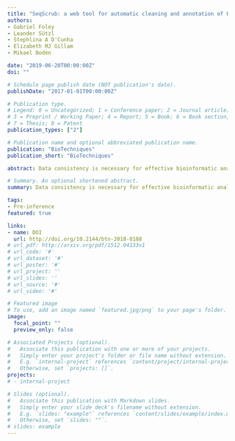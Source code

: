```yaml
---
title: "SeqScrub: a web tool for automatic cleaning and annotation of FASTA file headers for bioinformatic applications"
authors:
- Gabriel Foley
- Leander Sützl
- Stephlina A D'Cunha
- Elizabeth MJ Gillam
- Mikael Bodén

date: "2019-06-20T00:00:00Z"
doi: ""

# Schedule page publish date (NOT publication's date).
publishDate: "2017-01-01T00:00:00Z"

# Publication type.
# Legend: 0 = Uncategorized; 1 = Conference paper; 2 = Journal article;
# 3 = Preprint / Working Paper; 4 = Report; 5 = Book; 6 = Book section;
# 7 = Thesis; 8 = Patent
publication_types: ["2"]

# Publication name and optional abbreviated publication name.
publication: "BioTechniques"
publication_short: "BioTechniques"

abstract: Data consistency is necessary for effective bioinformatic analysis. SeqScrub is a web tool that parses and maintains consistent information about protein and DNA sequences in FASTA file format, checks if records are current, and adds taxonomic information by matching identifiers against entries in authoritative biological sequence databases.

# Summary. An optional shortened abstract.
summary: Data consistency is necessary for effective bioinformatic analysis. SeqScrub is a web tool that parses and maintains consistent information about protein and DNA sequences in FASTA file format, checks if records are current, and adds taxonomic information by matching identifiers against entries in authoritative biological sequence databases.

tags:
- Pre-inference
featured: true

links:
- name: DOI
  url: http://doi.org/10.2144/btn-2018-0188
# url_pdf: http://arxiv.org/pdf/1512.04133v1
# url_code: '#'
# url_dataset: '#'
# url_poster: '#'
# url_project: ''
# url_slides: ''
# url_source: '#'
# url_video: '#'

# Featured image
# To use, add an image named `featured.jpg/png` to your page's folder. 
image:
  focal_point: ""
  preview_only: false

# Associated Projects (optional).
#   Associate this publication with one or more of your projects.
#   Simply enter your project's folder or file name without extension.
#   E.g. `internal-project` references `content/project/internal-project/index.md`.
#   Otherwise, set `projects: []`.
projects:
# - internal-project

# Slides (optional).
#   Associate this publication with Markdown slides.
#   Simply enter your slide deck's filename without extension.
#   E.g. `slides: "example"` references `content/slides/example/index.md`.
#   Otherwise, set `slides: ""`.
# slides: example
---
```


